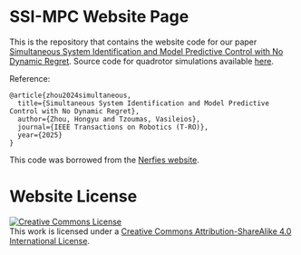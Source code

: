 # SSI-MPC Website Page

This is the repository that contains the website code for our paper [Simultaneous System Identification and Model Predictive Control with No Dynamic Regret](https://ieeexplore.ieee.org/stamp/stamp.jsp?arnumber=11027437). Source code for quadrotor simulations available [here](https://github.com/UM-iRaL/SSI-MPC).

Reference:
```
@article{zhou2024simultaneous,
  title={Simultaneous System Identification and Model Predictive Control with No Dynamic Regret},
  author={Zhou, Hongyu and Tzoumas, Vasileios},
  journal={IEEE Transactions on Robotics (T-RO)},
  year={2025}
}
```

This code was borrowed from the [Nerfies website](https://nerfies.github.io).


# Website License
<a rel="license" href="http://creativecommons.org/licenses/by-sa/4.0/"><img alt="Creative Commons License" style="border-width:0" src="https://i.creativecommons.org/l/by-sa/4.0/88x31.png" /></a><br />This work is licensed under a <a rel="license" href="http://creativecommons.org/licenses/by-sa/4.0/">Creative Commons Attribution-ShareAlike 4.0 International License</a>.
